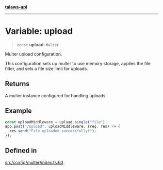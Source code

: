 [**talawa-api**](../../../README.md)

***

# Variable: upload

> `const` **upload**: `Multer`

Multer upload configuration.

This configuration sets up multer to use memory storage, applies the file filter,
and sets a file size limit for uploads.

## Returns

A multer instance configured for handling uploads.

## Example

```typescript
const uploadMiddleware = upload.single("file");
app.post("/upload", uploadMiddleware, (req, res) => {
  res.send("File uploaded successfully!");
});
```

## Defined in

[src/config/multer/index.ts:63](https://github.com/Suyash878/talawa-api/blob/b5a9d8b4a1ea678a3d6f5b710b3721f91a3052fc/src/config/multer/index.ts#L63)
